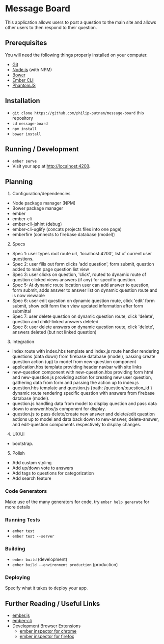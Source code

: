 # Message Board

This application allows users to post a question to the main site and allows other users to then respond to their question.

## Prerequisites

You will need the following things properly installed on your computer.

* [Git](https://git-scm.com/)
* [Node.js](https://nodejs.org/) (with NPM)
* [Bower](https://bower.io/)
* [Ember CLI](https://ember-cli.com/)
* [PhantomJS](http://phantomjs.org/)

## Installation

* `git clone https://github.com/philip-putnam/message-board` this repository
* `cd message-board`
* `npm install`
* `bower install`

## Running / Development

* `ember serve`
* Visit your app at [http://localhost:4200](http://localhost:4200).

## Planning

1. Configuration/dependencies
  * Node package manager (NPM)
  * Bower package manager
  * ember
  * ember-cli
  * ember-cli-jshint (debug)
  * ember-cli-uglify (concats projects files into one page)
  * emberfire (connects to firebase database (model))

2. Specs
  * Spec 1: user types root route url, 'localhost:4200', list of current user questions.
  * Spec 2: user fills out form clicks 'add question', form submit, question added to main page question list view
  * Spec 3: user clicks on question, 'click', routed to dynamic route of question clicked views answers (if any) for specific question.
  * Spec 5: At dynamic route location user can add answer to question, form submit, adds answer to answer list on dynamic question route and is now viewable
  * Spec 6: user edit question on dynamic question route, click 'edit' form submit, show edit form then view updated information after form submittal
  * Spec 7: user delete question on dynamic question route, click 'delete', question and child-linked answers deleted
  * Spec 8: user delete answers on dynamic question route, click 'delete', answers deleted (but not linked question)

3. Integration
  * index route with index.hbs template and index.js route handler rendering questions (data down) from firebase database (model), passing create question action (up) to model from new-question component
  * application.hbs template providing header navbar with site links
  * new-question component with new-question.hbs providing form html and new-question.js providing action for creating new user question, gathering data from form and passing the action up to index.js
  * question.hbs template and question.js {path: /question/:question_id } dynamic route rendering specific question with answers from firebase database (model).
  * question.js handling data from model to display question and pass data down to answer.hbs/js component for display.
  * question.js to pass delete/create new answer and delete/edit question actions up to model and data back down to new-answer, delete-answer, and edit-question components respectively to display changes.

4. UX/UI
  * bootstrap.

5. Polish
  * Add custom styling
  * Add up/down vote to answers
  * Add tags to questions for categorization
  * Add search feature

### Code Generators

Make use of the many generators for code, try `ember help generate` for more details

### Running Tests

* `ember test`
* `ember test --server`

### Building

* `ember build` (development)
* `ember build --environment production` (production)

### Deploying

Specify what it takes to deploy your app.

## Further Reading / Useful Links

* [ember.js](http://emberjs.com/)
* [ember-cli](https://ember-cli.com/)
* Development Browser Extensions
  * [ember inspector for chrome](https://chrome.google.com/webstore/detail/ember-inspector/bmdblncegkenkacieihfhpjfppoconhi)
  * [ember inspector for firefox](https://addons.mozilla.org/en-US/firefox/addon/ember-inspector/)
